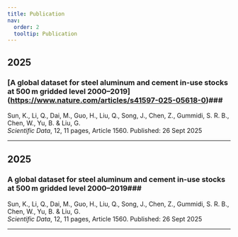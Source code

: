 ```yaml
---
title: Publication
nav:
  order: 2
  tooltip: Publication
---
```


 

## 2025

### [A global dataset for steel aluminum and cement in-use stocks at 500 m gridded level 2000–2019] (https://www.nature.com/articles/s41597-025-05618-0)###

Sun, K., Li, Q., Dai, M., Guo, H., Liu, Q., Song, J., Chen, Z., Gummidi, S. R. B., Chen, W., Yu, B. & Liu, G.  
*Scientific Data*, 12, 11 pages, Article 1560. Published: 26 Sept 2025

-----------
## 2025

### A global dataset for steel aluminum and cement in-use stocks at 500 m gridded level 2000–2019###

Sun, K., Li, Q., Dai, M., Guo, H., Liu, Q., Song, J., Chen, Z., Gummidi, S. R. B., Chen, W., Yu, B. & Liu, G.  
*Scientific Data*, 12, 11 pages, Article 1560. Published: 26 Sept 2025


----------
